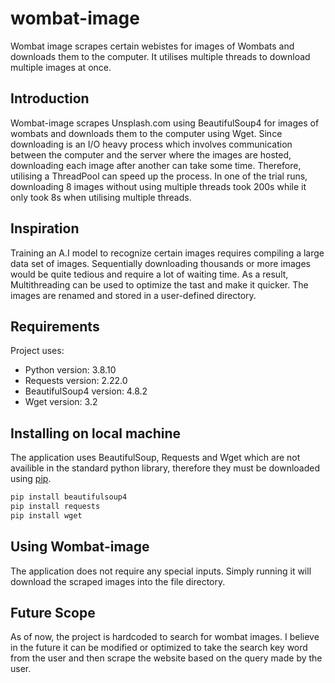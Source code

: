 # wombat-image
Wombat image scrapes certain webistes for images of Wombats and downloads them to the computer. It utilises multiple threads to download multiple images at once.

## Introduction
Wombat-image scrapes Unsplash.com using BeautifulSoup4 for images of wombats and downloads them to the computer using Wget. Since downloading is an I/O heavy process which involves communication between the computer and the server where the images are hosted, downloading each image after another can take some time. Therefore, utilising a ThreadPool can speed up the process. In one of the trial runs, downloading 8 images without using multiple threads took 200s while it only took 8s when utilising multiple threads.

## Inspiration
Training an A.I model to recognize certain images requires compiling a large data set of images. Sequentially downloading thousands or more images would be quite tedious and require a lot of waiting time. As a result, Multithreading can be used to optimize the tast and make it quicker.
The images are renamed and stored in a user-defined directory.

## Requirements
Project uses:
* Python version: 3.8.10
* Requests version: 2.22.0
* BeautifulSoup4 version: 4.8.2
* Wget version: 3.2
	
## Installing on local machine
The application uses BeautifulSoup, Requests and Wget which are not availible in the standard python library, therefore they must be downloaded using [pip](https://pip.pypa.io/en/stable/). 

``` bash
pip install beautifulsoup4
pip install requests
pip install wget
```

## Using Wombat-image
The application does not require any special inputs. Simply running it will download the scraped images into the file directory. 

## Future Scope
As of now, the project is hardcoded to search for wombat images. I believe in the future it can be modified or optimized to take the search key word from the user and then scrape the website based on the query made by the user.
